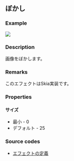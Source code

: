 ## ぼかし

### Example

![](https://beditor.net/imgs/example/blur.jpg)

### Description

画像をぼかします。

### Remarks

このエフェクトはSkia実装です。

### Properties

#### サイズ

* 最小 - 0
* デフォルト - 25

### Source codes

* [エフェクトの定義](https://github.com/b-editor/BEditor/blob/main/src/BEditor.Primitive/Effects/PrimitiveImages/Blur.cs)